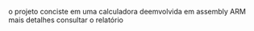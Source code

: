 o projeto conciste em uma calculadora deemvolvida em assembly ARM mais detalhes consultar o relatório 
